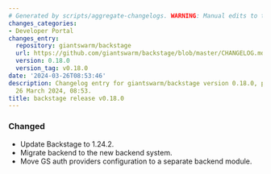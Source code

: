 ```yaml
---
# Generated by scripts/aggregate-changelogs. WARNING: Manual edits to this files will be overwritten.
changes_categories:
- Developer Portal
changes_entry:
  repository: giantswarm/backstage
  url: https://github.com/giantswarm/backstage/blob/master/CHANGELOG.md#0180---2024-03-26
  version: 0.18.0
  version_tag: v0.18.0
date: '2024-03-26T08:53:46'
description: Changelog entry for giantswarm/backstage version 0.18.0, published on
  26 March 2024, 08:53.
title: backstage release v0.18.0
---
```


### Changed
- Update Backstage to 1.24.2.
- Migrate backend to the new backend system.
- Move GS auth providers configuration to a separate backend module.
